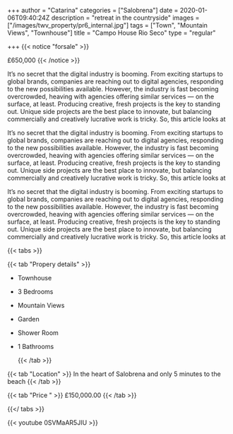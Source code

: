 +++
author = "Catarina"
categories = ["Salobrena"]
date = 2020-01-06T09:40:24Z
description = "retreat in the countryside"
images = ["/images/twv_property/pr6_internal.jpg"]
tags = ["Town", "Mountain Views", "Townhouse"]
title = "Campo House Rio Seco"
type = "regular"

+++
{{< notice "forsale" >}}

£650,000 {{< /notice >}}

It’s no secret that the digital industry is booming. From exciting startups to global brands, companies
are reaching out to digital agencies, responding to the new possibilities available. However, the industry
is fast becoming overcrowded, heaving with agencies offering similar services — on the surface, at least.
Producing creative, fresh projects is the key to standing out. Unique side projects are the best place to
innovate, but balancing commercially and creatively lucrative work is tricky. So, this article looks at

It’s no secret that the digital industry is booming. From exciting startups to global brands, companies
are reaching out to digital agencies, responding to the new possibilities available. However, the industry
is fast becoming overcrowded, heaving with agencies offering similar services — on the surface, at least.
Producing creative, fresh projects is the key to standing out. Unique side projects are the best place to
innovate, but balancing commercially and creatively lucrative work is tricky. So, this article looks at

It’s no secret that the digital industry is booming. From exciting startups to global brands, companies
are reaching out to digital agencies, responding to the new possibilities available. However, the industry
is fast becoming overcrowded, heaving with agencies offering similar services — on the surface, at least.
Producing creative, fresh projects is the key to standing out. Unique side projects are the best place to
innovate, but balancing commercially and creatively lucrative work is tricky. So, this article looks at

{{< tabs >}}

{{< tab "Propery details" >}}

* Townhouse
* 3 Bedrooms
* Mountain Views
* Garden
* Shower Room
* 1 Bathrooms

  {{< /tab >}}

{{< tab "Location" >}} In the heart of Salobrena and only 5 minutes to the beach {{< /tab >}}

{{< tab "Price " >}} £150,000.00 {{< /tab >}}

{{</ tabs >}}

{{< youtube 0SVMaAR5JIU >}}
